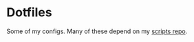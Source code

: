 # Dotfiles

Some of my configs. Many of these depend on my
[scripts repo](https://gitlab.com/liamvdvyver/scripts).

